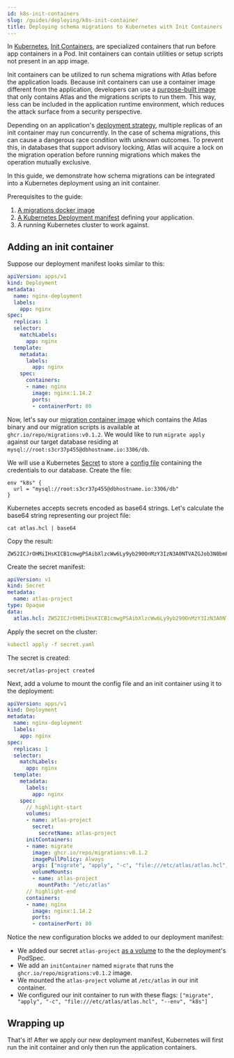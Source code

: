 ```yaml
---
id: k8s-init-containers
slug: /guides/deploying/k8s-init-container
title: Deploying schema migrations to Kubernetes with Init Containers
---
```


In [Kubernetes](https://kubernetes.io), [Init Containers](https://kubernetes.io/docs/concepts/workloads/pods/init-containers/),
are specialized containers that run before app containers in a Pod. Init containers
can contain utilities or setup scripts not present in an app image. 

Init containers can be utilized to run schema migrations with Atlas before the
application loads. Because init containers can use a container image different
from the application, developers can use a [purpose-built image](image.md) that
only contains Atlas and the migrations scripts to run them.  This way, less 
can be included in the application runtime environment, which reduces
the attack surface from a security perspective. 

Depending on an application's [deployment strategy](https://kubernetes.io/docs/concepts/workloads/controllers/deployment/#strategy),
multiple replicas of an init container may run concurrently.  In the case of
schema migrations, this can cause a dangerous race condition with unknown outcomes.
To prevent this, in databases that support advisory locking, Atlas will acquire
a lock on the migration operation before running migrations which makes the
operation mutually exclusive.

In this guide, we demonstrate how schema migrations can be integrated into
a Kubernetes deployment using an init container.

Prerequisites to the guide:
1. [A migrations docker image](/guides/deploying/image)
2. [A Kubernetes Deployment manifest](https://kubernetes.io/docs/concepts/workloads/controllers/deployment/) defining
   your application.
3. A running Kubernetes cluster to work against.

## Adding an init container

Suppose our deployment manifest looks similar to this:

```yaml
apiVersion: apps/v1
kind: Deployment
metadata:
  name: nginx-deployment
  labels:
    app: nginx
spec:
  replicas: 1
  selector:
    matchLabels:
      app: nginx
  template:
    metadata:
      labels:
        app: nginx
    spec:
      containers:
      - name: nginx
        image: nginx:1.14.2
        ports:
        - containerPort: 80
```

Now, let's say our [migration container image](image.md) which contains the Atlas binary
and our migration scripts is available at `ghcr.io/repo/migrations:v0.1.2`. We would like
to run `migrate apply` against our target database residing at `mysql://root:s3cr37p455@dbhostname.io:3306/db`. 

We will use a Kubernetes [Secret](https://kubernetes.io/docs/concepts/configuration/secret/) to
store a [config file](/atlas-schema/projects) containing the credentials to our database. Create the file:

```hcl title=atlas.hcl
env "k8s" {
  url = "mysql://root:s3cr37p455@dbhostname.io:3306/db"
}
```

Kubernetes accepts secrets encoded as base64 strings. Let's calculate the
base64 string representing our project file:

```text
cat atlas.hcl | base64
```
Copy the result:
```text
ZW52ICJrOHMiIHsKICB1cmwgPSAibXlzcWw6Ly9yb290OnMzY3IzN3A0NTVAZGJob3N0bmFtZS5pbzozMzA2L2RiIgp9Cg==
```

Create the secret manifest:

```yaml
apiVersion: v1
kind: Secret
metadata:
  name: atlas-project
type: Opaque
data:
  atlas.hcl: ZW52ICJrOHMiIHsKICB1cmwgPSAibXlzcWw6Ly9yb290OnMzY3IzN3A0NTVAZGJob3N0bmFtZS5pbzozMzA2L2RiIgp9Cg==
```

Apply the secret on the cluster:

```yaml
kubectl apply -f secret.yaml
```

The secret is created:
```text
secret/atlas-project created
```

Next, add a volume to mount the config file and an init container using it to
the deployment: 

```yaml
apiVersion: apps/v1
kind: Deployment
metadata:
  name: nginx-deployment
  labels:
    app: nginx
spec:
  replicas: 1
  selector:
    matchLabels:
      app: nginx
  template:
    metadata:
      labels:
        app: nginx
    spec:
      // highlight-start
      volumes:
      - name: atlas-project
        secret:
          secretName: atlas-project
      initContainers:
      - name: migrate
        image: ghcr.io/repo/migrations:v0.1.2
        imagePullPolicy: Always
        args: ["migrate", "apply", "-c", "file:///etc/atlas/atlas.hcl", "--env", "k8s"]
        volumeMounts:
        - name: atlas-project
          mountPath: "/etc/atlas"
      // highlight-end
      containers:
      - name: nginx
        image: nginx:1.14.2
        ports:
        - containerPort: 80
```

Notice the new configuration blocks we added to our deployment manifest:
* We added our secret `atlas-project` [as a volume](https://kubernetes.io/docs/tasks/configure-pod-container/configure-volume-storage/#configure-a-volume-for-a-pod) to the
  the deployment's PodSpec.
* We add an `initContainer` named `migrate` that runs the `ghcr.io/repo/migrations:v0.1.2` image.
* We mounted the `atlas-project` volume at `/etc/atlas` in our init container.
* We configured our init container to run with these flags: `["migrate", "apply", "-c", "file:///etc/atlas/atlas.hcl", "--env", "k8s"]`

## Wrapping up

That's it! After we apply our new deployment manifest, Kubernetes will first run 
the init container and only then run the application containers.  